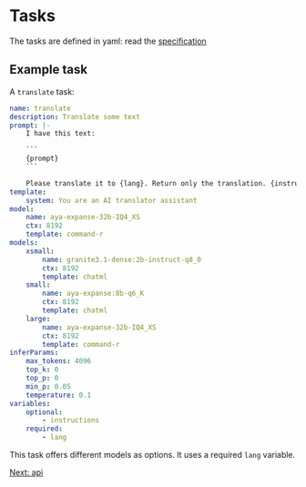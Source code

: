 # Tasks

The tasks are defined in yaml: read the <a href="javascript:openLink('/lm_task/specification')">specification</a>

## Example task

A `translate` task:

```yaml
name: translate
description: Translate some text
prompt: |-
    I have this text:

    ```
    {prompt}
    ```

    Please translate it to {lang}. Return only the translation. {instructions}
template: 
    system: You are an AI translator assistant
model:
    name: aya-expanse-32b-IQ4_XS
    ctx: 8192
    template: command-r
models:
    xsmall:
        name: granite3.1-dense:2b-instruct-q8_0
        ctx: 8192
        template: chatml
    small:
        name: aya-expanse:8b-q6_K
        ctx: 8192
        template: chatml
    large:
        name: aya-expanse-32b-IQ4_XS
        ctx: 8192
        template: command-r
inferParams:
    max_tokens: 4096
    top_k: 0
    top_p: 0
    min_p: 0.05
    temperature: 0.1
variables:
    optional:
        - instructions
    required:
        - lang
```

This task offers different models as options. It uses a required `lang` variable.

<a href="javascript:openLink('/server/api')">Next: api</a>